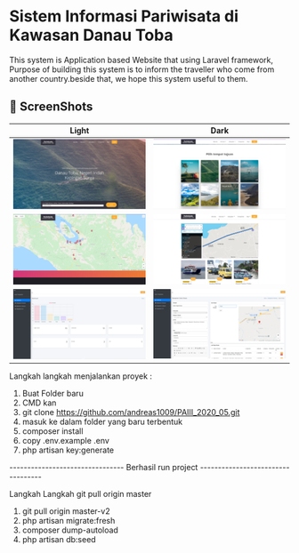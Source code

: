 # Sistem Informasi Pariwisata di Kawasan Danau Toba

This system is Application based Website that using Laravel framework, Purpose of building this system is to 
inform the traveller who come from another country.beside that, we hope this system useful to them.

## 📸 ScreenShots

| Light                             		   | Dark                              			  |
| ---------------------------------------------|--------------------------------------------- |
| <img src="ss/landing-page.PNG" width="400">  | <img src="ss/kabupaten.PNG" width="400">     |
| <img src="ss/map.PNG" width="400">  		   | <img src="ss/transportasi.PNG" width="400">  |
| <img src="ss/admin.PNG" width="400">  	   | <img src="ss/crud-informasi.PNG" width="400">|


Langkah langkah menjalankan proyek :

1. Buat Folder baru
2. CMD kan
3. git clone https://github.com/andreas1009/PAIII_2020_05.git
4. masuk ke dalam folder yang baru terbentuk
5. composer install
6. copy .env.example .env
7. php artisan key:generate



--------------------------------   Berhasil run project   ----------------------------------



Langkah Langkah git pull origin master

1. git pull origin master-v2
2. php artisan migrate:fresh
3. composer dump-autoload
4. php artisan db:seed


